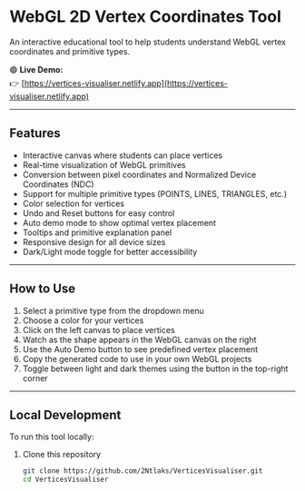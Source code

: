 # WebGL 2D Vertex Coordinates Tool

An interactive educational tool to help students understand WebGL vertex coordinates and primitive types.

🟢 **Live Demo:**  
👉 [https://vertices-visualiser.netlify.app](https://vertices-visualiser.netlify.app)

---

## Features

- Interactive canvas where students can place vertices
- Real-time visualization of WebGL primitives
- Conversion between pixel coordinates and Normalized Device Coordinates (NDC)
- Support for multiple primitive types (POINTS, LINES, TRIANGLES, etc.)
- Color selection for vertices
- Undo and Reset buttons for easy control
- Auto demo mode to show optimal vertex placement
- Tooltips and primitive explanation panel
- Responsive design for all device sizes
- Dark/Light mode toggle for better accessibility

---

## How to Use

1. Select a primitive type from the dropdown menu
2. Choose a color for your vertices
3. Click on the left canvas to place vertices
4. Watch as the shape appears in the WebGL canvas on the right
5. Use the Auto Demo button to see predefined vertex placement
6. Copy the generated code to use in your own WebGL projects
7. Toggle between light and dark themes using the button in the top-right corner

---

## Local Development

To run this tool locally:

1. Clone this repository
   ```bash
   git clone https://github.com/2Ntlaks/VerticesVisualiser.git
   cd VerticesVisualiser
   ```
